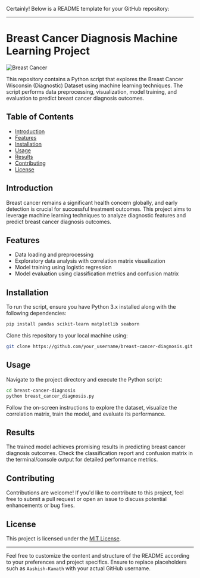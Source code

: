 Certainly! Below is a README template for your GitHub repository:

---

# Breast Cancer Diagnosis Machine Learning Project

![Breast Cancer]([https://images.unsplash.com/photo-1554129508-1ba440c78eaf](https://media.istockphoto.com/id/1217872606/vector/symbol-of-the-fight-against-breast-cancer-a-girl-with-cancer-vector-banner.jpg?s=612x612&w=0&k=20&c=IpR0hvrGAgiFYz1u_Mpgyr79AfAnbbUD-qP1T4tZEDs=))

This repository contains a Python script that explores the Breast Cancer Wisconsin (Diagnostic) Dataset using machine learning techniques. The script performs data preprocessing, visualization, model training, and evaluation to predict breast cancer diagnosis outcomes.

## Table of Contents

- [Introduction](#introduction)
- [Features](#features)
- [Installation](#installation)
- [Usage](#usage)
- [Results](#results)
- [Contributing](#contributing)
- [License](#license)

## Introduction

Breast cancer remains a significant health concern globally, and early detection is crucial for successful treatment outcomes. This project aims to leverage machine learning techniques to analyze diagnostic features and predict breast cancer diagnosis outcomes.

## Features

- Data loading and preprocessing
- Exploratory data analysis with correlation matrix visualization
- Model training using logistic regression
- Model evaluation using classification metrics and confusion matrix

## Installation

To run the script, ensure you have Python 3.x installed along with the following dependencies:

```bash
pip install pandas scikit-learn matplotlib seaborn
```

Clone this repository to your local machine using:

```bash
git clone https://github.com/your_username/breast-cancer-diagnosis.git
```

## Usage

Navigate to the project directory and execute the Python script:

```bash
cd breast-cancer-diagnosis
python breast_cancer_diagnosis.py
```

Follow the on-screen instructions to explore the dataset, visualize the correlation matrix, train the model, and evaluate its performance.

## Results

The trained model achieves promising results in predicting breast cancer diagnosis outcomes. Check the classification report and confusion matrix in the terminal/console output for detailed performance metrics.

## Contributing

Contributions are welcome! If you'd like to contribute to this project, feel free to submit a pull request or open an issue to discuss potential enhancements or bug fixes.

## License

This project is licensed under the [MIT License](LICENSE).

---

Feel free to customize the content and structure of the README according to your preferences and project specifics. Ensure to replace placeholders such as `Aashish-Kamath` with your actual GitHub username.
